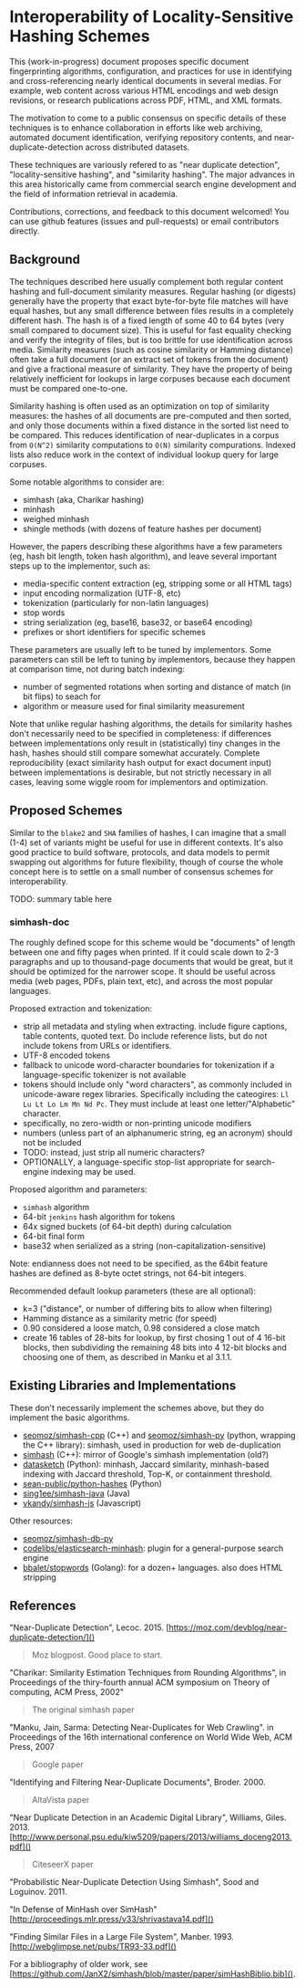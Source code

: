 
# Interoperability of Locality-Sensitive Hashing Schemes

This (work-in-progress) document proposes specific document fingerprinting
algorithms, configuration, and practices for use in identifying and
cross-referencing nearly identical documents in several medias. For example,
web content across various HTML encodings and web design revisions, or research
publications across PDF, HTML, and XML formats.

The motivation to come to a public consensus on specific details of these
techniques is to enhance collaboration in efforts like web archiving,
automated document identification, verifying repository contents, and
near-duplicate-detection across distributed datasets.

These techniques are variously refered to as "near duplicate detection",
"locality-sensitive hashing", and "similarity hashing". The major advances in
this area historically came from commercial search engine development and the
field of information retrieval in academia.

Contributions, corrections, and feedback to this document welcomed! You can use
github features (issues and pull-requests) or email contributors directly.

## Background

The techniques described here usually complement both regular content hashing
and full-document similarity measures. Regular hashing (or digests) generally
have the property that exact byte-for-byte file matches will have equal hashes,
but any small difference between files results in a completely different hash.
The hash is of a fixed length of some 40 to 64 bytes (very small compared to
document size).  This is useful for fast equality checking and verify the
integrity of files, but is too brittle for use identification across media.
Similarity measures (such as cosine similarity or Hamming distance) often take
a full document (or an extract set of tokens from the document) and give a
fractional measure of similarity. They have the property of being relatively
inefficient for lookups in large corpuses because each document must be
compared one-to-one.

Similarity hashing is often used as an optimization on top of similarity
measures: the hashes of all documents are pre-computed and then sorted, and
only those documents within a fixed distance in the sorted list need to be
compared. This reduces identification of near-duplicates in a corpus from
`O(N^2)` similarity computations to `O(N)` similarity compurations. Indexed
lists also reduce work in the context of individual lookup query for large
corpuses.

Some notable algorithms to consider are:

- simhash (aka, Charikar hashing)
- minhash
- weighed minhash
- shingle methods (with dozens of feature hashes per document)

However, the papers describing these algorithms have a few parameters (eg, hash
bit length, token hash algorithm), and leave several important steps up to the
implementor, such as:

- media-specific content extraction (eg, stripping some or all HTML tags)
- input encoding normalization (UTF-8, etc)
- tokenization (particularly for non-latin languages)
- stop words
- string serialization (eg, base16, base32, or base64 encoding)
- prefixes or short identifiers for specific schemes

These parameters are usually left to be tuned by implementors. Some parameters
can still be left to tuning by implementors, because they happen at comparison
time, not during batch indexing:

- number of segmented rotations when sorting and distance of match (in bit
  flips) to seach for 
- algorithm or measure used for final similarity measurement

Note that unlike regular hashing algorithms, the details for similarity hashes
don't necessarily need to be specified in completeness: if differences between
implementations only result in (statistically) tiny changes in the hash, hashes
should still compare somewhat accurately. Complete reproducibility (exact
similarity hash output for exact document input) between implementations is
desirable, but not strictly necessary in all cases, leaving some wiggle room
for implementors and optimization.

## Proposed Schemes

Similar to the `blake2` and `SHA` families of hashes, I can imagine that a
small (1-4) set of variants might be useful for use in different contexts. It's
also good practice to build software, protocols, and data models to permit
swapping out algorithms for future flexibility, though of course the whole
concept here is to settle on a small number of consensus schemes for
interoperability.

TODO: summary table here

### simhash-doc

The roughly defined scope for this scheme would be "documents" of length
between one and fifty pages when printed. If it could scale down to 2-3
paragraphs and up to thousand-page documents that would be great, but it should
be optimized for the narrower scope. It should be useful across media (web
pages, PDFs, plain text, etc), and across the most popular languages.

Proposed extraction and tokenization:

- strip all metadata and styling when extracting. include figure captions,
  table contents, quoted text. Do include reference lists, but do not include
  tokens from URLs or identifiers.
- UTF-8 encoded tokens
- fallback to unicode word-character boundaries for tokenization if a
  language-specific tokenizer is not available
- tokens should include only "word characters", as commonly included in
  unicode-aware regex libraries. Specifically including the cateogires: `Ll Lu
  Lt Lo Lm Mn Nd Pc`. They must include at least one letter/"Alphabetic"
  character.
- specifically, no zero-width or non-printing unicode modifiers
- numbers (unless part of an alphanumeric string, eg an acronym) should not be
  included
- TODO: instead, just strip all numeric characters?
- OPTIONALLY, a language-specific stop-list appropriate for search-engine
  indexing may be used.

Proposed algorithm and parameters:

- `simhash` algorithm
- 64-bit `jenkins` hash algorithm for tokens
- 64x signed buckets (of 64-bit depth) during calculation
- 64-bit final form
- base32 when serialized as a string (non-capitalization-sensitive)

Note: endianness does not need to be specified, as the 64bit feature hashes are
defined as 8-byte octet strings, not 64-bit integers.

Recommended default lookup parameters (these are all optional):

- k=3 ("distance", or number of differing bits to allow when filtering)
- Hamming distance as a similarity metric (for speed)
- 0.90 considered a loose match, 0.98 considered a close match
- create 16 tables of 28-bits for lookup, by first chosing 1 out of 4 16-bit
  blocks, then subdividing the remaining 48 bits into 4 12-bit blocks and
  choosing one of them, as described in Manku et al 3.1.1.

## Existing Libraries and Implementations

These don't necessarily implement the schemes above, but they do implement the
basic algorithms.

- [seomoz/simhash-cpp](https://github.com/seomoz/simhash-cpp) (C++) and
  [seomoz/simhash-py](https://github.com/seomoz/simhash-py) (python, wrapping
  the C++ library): simhash, used in production for web de-duplication
- [simhash](https://github.com/JanX2/simhash) (C++): mirror of Google's simhash
  implementation (old?)
- [datasketch](https://ekzhu.github.io/datasketch/) (Python): minhash, Jaccard
  similarity, minhash-based indexing with Jaccard threshold, Top-K, or
  containment threshold.
- [sean-public/python-hashes](https://github.com/sean-public/python-hashes)
  (Python)
- [sing1ee/simhash-java](https://github.com/sing1ee/simhash-java) (Java)
- [vkandy/simhash-js](https://github.com/vkandy/simhash-js) (Javascript)

Other resources:

- [seomoz/simhash-db-py](https://github.com/seomoz/simhash-db-py)
- [codelibs/elasticsearch-minhash](https://github.com/codelibs/elasticsearch-minhash):
  plugin for a general-purpose search engine
- [bbalet/stopwords](https://github.com/bbalet/stopwords) (Golang): for a
  dozen+ languages. also does HTML stripping

## References

"Near-Duplicate Detection", Lecoc. 2015.
[https://moz.com/devblog/near-duplicate-detection/]()

> Moz blogpost. Good place to start.

"Charikar: Similarity Estimation Techniques from Rounding Algorithms", in
Proceedings of the thiry-fourth annual ACM symposium on Theory of computing,
ACM Press, 2002"

> The original simhash paper

"Manku, Jain, Sarma: Detecting Near-Duplicates for Web Crawling". in
Proceedings of the 16th international conference on World Wide Web, ACM Press,
2007

> Google paper

"Identifying and Filtering Near-Duplicate Documents", Broder. 2000.

> AltaVista paper

"Near Duplicate Detection in an Academic Digital Library", Williams, Giles.
2013.
[http://www.personal.psu.edu/kiw5209/papers/2013/williams_doceng2013.pdf]()

> CiteseerX paper

"Probabilistic Near-Duplicate Detection Using Simhash", Sood and Loguinov.
2011.

"In Defense of MinHash over SimHash"
[http://proceedings.mlr.press/v33/shrivastava14.pdf]()

"Finding Similar Files in a Large File System", Manber. 1993.
[http://webglimpse.net/pubs/TR93-33.pdf]()

For a bibliography of older work, see
[https://github.com/JanX2/simhash/blob/master/paper/simHashBiblio.bib]().
